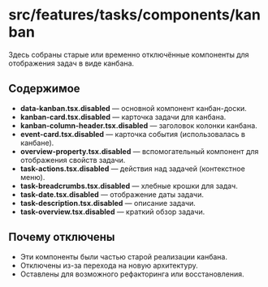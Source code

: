 # src/features/tasks/components/kanban

Здесь собраны старые или временно отключённые компоненты для отображения задач в виде канбана.

## Содержимое
- **data-kanban.tsx.disabled** — основной компонент канбан-доски.
- **kanban-card.tsx.disabled** — карточка задачи для канбана.
- **kanban-column-header.tsx.disabled** — заголовок колонки канбана.
- **event-card.tsx.disabled** — карточка события (использовалась в канбане).
- **overview-property.tsx.disabled** — вспомогательный компонент для отображения свойств задачи.
- **task-actions.tsx.disabled** — действия над задачей (контекстное меню).
- **task-breadcrumbs.tsx.disabled** — хлебные крошки для задач.
- **task-date.tsx.disabled** — отображение даты задачи.
- **task-description.tsx.disabled** — описание задачи.
- **task-overview.tsx.disabled** — краткий обзор задачи.

## Почему отключены
- Эти компоненты были частью старой реализации канбана.
- Отключены из-за перехода на новую архитектуру.
- Оставлены для возможного рефакторинга или восстановления. 